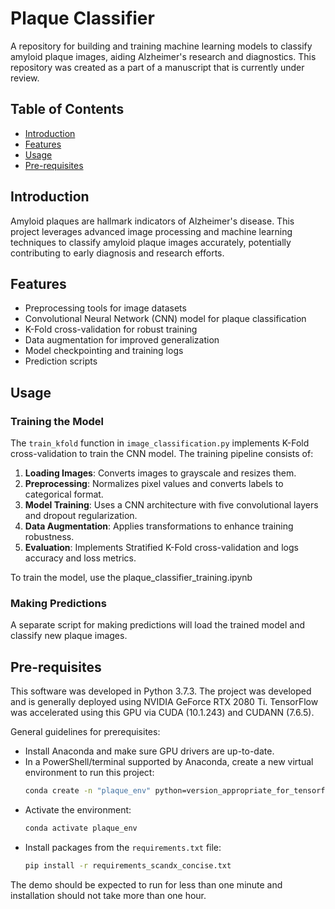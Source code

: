 # Plaque Classifier

A repository for building and training machine learning models to classify amyloid plaque images, aiding Alzheimer's research and diagnostics. This repository was created as a part of a manuscript that is currently under review.

## Table of Contents
- [Introduction](#introduction)
- [Features](#features)
- [Usage](#usage)
- [Pre-requisites](#pre-requisites)

## Introduction
Amyloid plaques are hallmark indicators of Alzheimer's disease. This project leverages advanced image processing and machine learning techniques to classify amyloid plaque images accurately, potentially contributing to early diagnosis and research efforts.

## Features
- Preprocessing tools for image datasets
- Convolutional Neural Network (CNN) model for plaque classification
- K-Fold cross-validation for robust training
- Data augmentation for improved generalization
- Model checkpointing and training logs
- Prediction scripts

## Usage
### Training the Model
The `train_kfold` function in `image_classification.py` implements K-Fold cross-validation to train the CNN model. The training pipeline consists of:
1. **Loading Images**: Converts images to grayscale and resizes them.
2. **Preprocessing**: Normalizes pixel values and converts labels to categorical format.
3. **Model Training**: Uses a CNN architecture with five convolutional layers and dropout regularization.
4. **Data Augmentation**: Applies transformations to enhance training robustness.
5. **Evaluation**: Implements Stratified K-Fold cross-validation and logs accuracy and loss metrics.

To train the model, use the plaque_classifier_training.ipynb 

### Making Predictions
A separate script for making predictions will load the trained model and classify new plaque images.

## Pre-requisites
This software was developed in Python 3.7.3. The project was developed and is generally deployed using NVIDIA GeForce RTX 2080 Ti. TensorFlow was accelerated using this GPU via CUDA (10.1.243) and CUDANN (7.6.5).

General guidelines for prerequisites:
- Install Anaconda and make sure GPU drivers are up-to-date.
- In a PowerShell/terminal supported by Anaconda, create a new virtual environment to run this project:
  ```sh
  conda create -n "plaque_env" python=version_appropriate_for_tensorflow_and_gpu ipython
  ```
- Activate the environment:
  ```sh
  conda activate plaque_env
  ```
- Install packages from the `requirements.txt` file:
  ```sh
  pip install -r requirements_scandx_concise.txt
  ```

The demo should be expected to run for less than one minute and installation should not take more than one hour.
